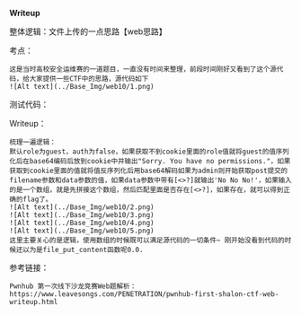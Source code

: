 **Writeup**

整体逻辑：文件上传的一点思路【web思路】


考点：
    
    这是当时高校安全运维赛的一道题目，一直没有时间来整理，前段时间刚好又看到了这个源代码，给大家提供一些CTF中的思路，源代码如下
    ![Alt text](../Base_Img/web10/1.png)

测试代码：

Writeup：
    
    梳理一遍逻辑： 
    默认role为guest，auth为false，如果获取不到cookie里面的role值就将guest的值序列化后在base64编码后放到cookie中并输出"Sorry. You have no permissions."，如果获取到cookie里面的值就将值反序列化后用base64解码如果为admin则开始获取post提交的filename参数和data参数的值，如果data参数中带有[<>?]就输出'No No No!'，如果输入的是一个数组，就是先拼接这个数组，然后匹配里面是否存在[<>?]，如果存在，就可以得到正确的flag了。
    ![Alt text](../Base_Img/web10/2.png)
    ![Alt text](../Base_Img/web10/3.png)
    ![Alt text](../Base_Img/web10/4.png)
    ![Alt text](../Base_Img/web10/5.png)
    这里主要关心的是逻辑，使用数组的时候既可以满足源代码的一切条件~ 刚开始没看到代码的时候还以为是file_put_content函数呢0.0.

参考链接：

    Pwnhub 第一次线下沙龙竞赛Web题解析：https://www.leavesongs.com/PENETRATION/pwnhub-first-shalon-ctf-web-writeup.html
